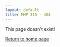 ```yaml
---
layout: default
title: MMP 310 - 404
---
```


This page doesn't exist!

[Return to home page]({{site.baseurl}}/)